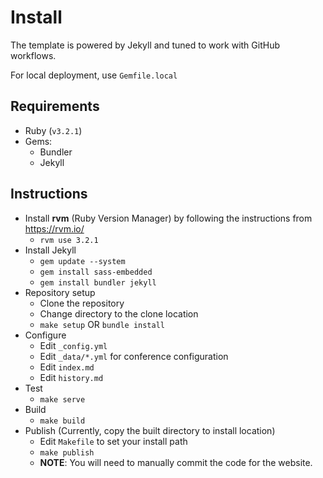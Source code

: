 # Install

The template is powered by Jekyll and tuned to work with GitHub workflows.

For local deployment, use `Gemfile.local`

## Requirements

* Ruby (`v3.2.1`)
* Gems:
  - Bundler
  - Jekyll

## Instructions

* Install **rvm** (Ruby Version Manager) by following the instructions from https://rvm.io/
  - `rvm use 3.2.1`
* Install Jekyll
  - `gem update --system`
  - `gem install sass-embedded`
  - `gem install bundler jekyll`
* Repository setup
  - Clone the repository
  - Change directory to the clone location
  - `make setup` OR `bundle install`
* Configure
  - Edit `_config.yml`
  - Edit `_data/*.yml` for conference configuration
  - Edit `index.md`
  - Edit `history.md`
* Test
  - `make serve`
* Build
  - `make build`
* Publish (Currently, copy the built directory to install location)
  - Edit `Makefile` to set your install path
  - `make publish`
  - **NOTE**: You will need to manually commit the code for the website.
